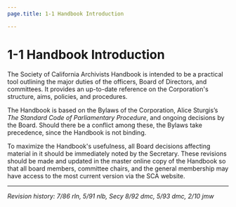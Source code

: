 ```yaml
---
page.title: 1-1 Handbook Introduction

---
```


# 1-1 Handbook Introduction

The Society of California Archivists Handbook is intended to be a practical tool outlining the major duties of the officers, Board of Directors, and committees. It provides an up-to-date reference on the Corporation's structure, aims, policies, and procedures. 

The Handbook is based on the Bylaws of the Corporation, Alice Sturgis’s _The Standard Code of Parliamentary Procedure_, and ongoing decisions by the Board. Should there be a conflict among these, the Bylaws take precedence, since the Handbook is not binding. 

To maximize the Handbook's usefulness, all Board decisions affecting material in it should be immediately noted by the Secretary. These revisions should be made and updated in the master online copy of the Handbook so that all board members, committee chairs, and the general membership may have access to the most current version via the SCA website.

***

_Revision history: 7/86 rln, 5/91 nlb, Secy 8/92 dmc, 5/93 dmc, 2/10 jmw_
